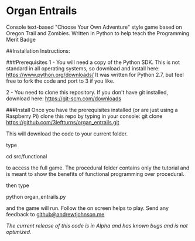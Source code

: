 # Organ Entrails
Console text-based "Choose Your Own Adventure" style game based on Oregon Trail and Zombies.
Written in Python to help teach the Programming Merit Badge

##Installation Instructions:

###Prerequisites
1 - You will need a copy of the Python SDK. This is not standard in all operating systems, so download and install here:
    https://www.python.org/downloads/
    It was written for Python 2.7, but feel free to fork the code and port to 3 if you like.

2 - You need to clone this repository. If you don't have git installed, download here:
    https://git-scm.com/downloads

###Install
Once you have the prerequisites installed (or are just using a Raspberry Pi) clone this repo by typing in your console:
git clone https://github.com/3leftturns/organ_entrails.git

This will download the code to your current folder.

type

cd src/functional

to access the full game. The procedural folder contains only the tutorial and is meant to show the benefits of functional programming over procedural.

then type

python organ_entrails.py

and the game will run. Follow the on screen helps to play. Send any feedback to github@andrewtjohnson.me

*The current release of this code is in Alpha and has known bugs and is not optimized.*